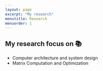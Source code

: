 ```yaml
---
layout: page
excerpt: "My research"
menutitle: Research
menuorder: 1
---
```


## My research focus on 📚
- Computer architecture and system design
- Matrix Computation and Optimization

<!-- The acceleration of large Memristor Crossbar Arrays (MCAs) is important for the SPICE of crossbar structure. We have built a preconditioner for the existing architecture through Modified Nodal Analysis Equations.

![xie_intro_2021_Page_09](https://cdn.jsdelivr.net/gh/Mi5sssss/blog_image@main/RRAM-Simulation/xie_intro_2021_Page_09.2d0dj2bb0dog.jpg)

Also we have built a simulator including Noise (Pink, RTN) and nonlinearity of memristor for basic train networks.

Here is MNIST as input.

![xie_intro_2021_Page_16](https://cdn.jsdelivr.net/gh/Mi5sssss/blog_image@main/RRAM-Simulation/xie_intro_2021_Page_16.7ihbgnqlnfs0.jpg)

We want to make Look up tables for the real memristor which would help to facilitate our simulator.

![xie_intro_2021_Page_17](https://cdn.jsdelivr.net/gh/Mi5sssss/blog_image@main/RRAM-Simulation/xie_intro_2021_Page_17.3ulognnu4o00.jpg)

My ultimate goal and current plan. -->